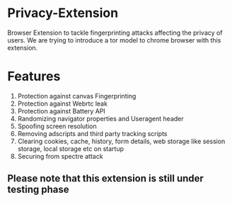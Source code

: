 # Privacy-Extension
Browser Extension to tackle fingerprinting attacks affecting the privacy of users. We are trying to introduce a tor model to chrome browser with this extension.

# Features
1. Protection against canvas Fingerprinting
2. Protection against Webrtc leak
3. Protection against Battery API
4. Randomizing navigator properties and Useragent header
5. Spoofing screen resolution
6. Removing adscripts and third party tracking scripts
7. Clearing cookies, cache, history, form details, web storage like session storage, local storage etc on startup
8. Securing from spectre attack

## Please note that this extension is still under testing phase
